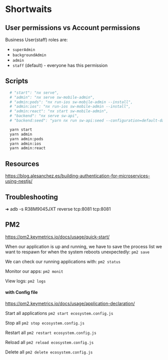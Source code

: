 # Shortwaits

## User permissions vs Account permissions

Business User(staff) roles are:

- `superAdmin`
- `backgroundAdmin`
- `admin`
- `staff` (default) - everyone has this permission

## Scripts

```bash
  # "start": "nx serve",
  # "admin": "nx serve sw-mobile-admin",
  # "admin:pods": "nx run-ios sw-mobile-admin --install",
  # "admin:ios": "nx run-ios sw-mobile-admin --install",
  # "admin:react": "nx start sw-mobile-admin",
  # "backend": "nx serve sw-api",
  # "backend:seed": "yarn nx run sw-api:seed --configuration=default-data",

  yarn start
  yarn admin
  yarn admin:pods
  yarn admin:ios
  yarn admin:react
```

## Resources

https://blog.alesanchez.es/building-authentication-for-microservices-using-nestjs/

## Troubleshooting

➜ adb -s R38M9045JXT reverse tcp:8081 tcp:8081

## PM2

https://pm2.keymetrics.io/docs/usage/quick-start/

When our application is up and running, we have to save the process list we want to respawn for when the system reboots unexpectedly:
`pm2 save`

We can check our running applications with:
`pm2 status`

Monitor our apps:
`pm2 monit`

View logs:
`pm2 logs`

#### with Config file

https://pm2.keymetrics.io/docs/usage/application-declaration/

Start all applications
`pm2 start ecosystem.config.js`

Stop all
`pm2 stop ecosystem.config.js`

Restart all
`pm2 restart ecosystem.config.js`

Reload all
`pm2 reload ecosystem.config.js`

Delete all
`pm2 delete ecosystem.config.js`
